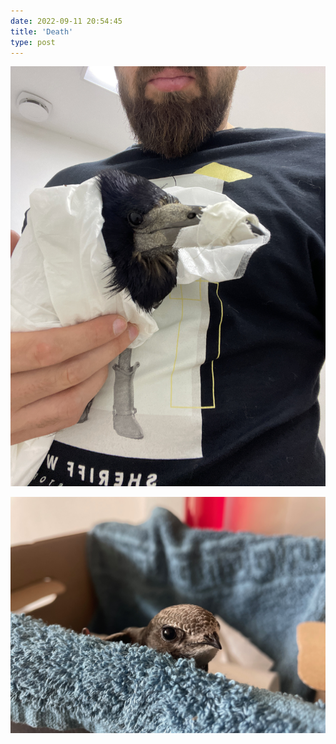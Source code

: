 ```yaml
---
date: 2022-09-11 20:54:45
title: 'Death'
type: post
---
```


![](camphoto_1483920592.jpg)

![](IMG_4760.jpg)
